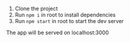 1. Clone the project
2. Run `npm i` in root to install dependencies
3. Run `npm start` in root to start the dev server

The app will be served on localhost:3000
